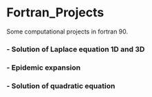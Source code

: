 # Fortran_Projects
Some computational projects in fortran 90.

### - Solution of Laplace equation 1D and 3D
### - Epidemic expansion
### - Solution of quadratic equation

